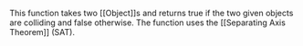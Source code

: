 This function takes two [[Object]]s and returns true if the two given objects are colliding and false otherwise.
The function uses the [[Separating Axis Theorem]] (SAT).
